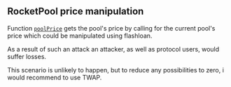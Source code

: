 ## RocketPool price manipulation

Function [`poolPrice`](https://github.com/code-423n4/2023-03-asymmetry/blob/44b5cd94ebedc187a08884a7f685e950e987261c/contracts/SafEth/derivatives/Reth.sol#L228) gets the pool's price by calling for the current pool's price which could be manipulated using flashloan.

As a result of such an attack an attacker, as well as protocol users, would suffer losses.

This scenario is unlikely to happen, but to reduce any possibilities to zero, i would recommend to use TWAP.